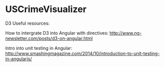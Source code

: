# USCrimeVisualizer

D3 Useful resources:

How to intergrate D3 into Angular with directives: http://www.ng-newsletter.com/posts/d3-on-angular.html

Intro into unit testing in Angular: http://www.smashingmagazine.com/2014/10/introduction-to-unit-testing-in-angularjs/
